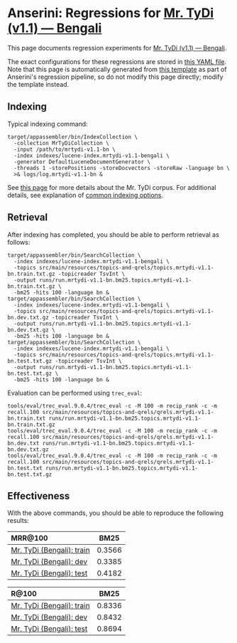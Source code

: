 # Anserini: Regressions for [Mr. TyDi (v1.1) &mdash; Bengali](https://github.com/castorini/mr.tydi)

This page documents regression experiments for [Mr. TyDi (v1.1) &mdash; Bengali](https://github.com/castorini/mr.tydi).

The exact configurations for these regressions are stored in [this YAML file](../src/main/resources/regression/mrtydi-v1.1-bn.yaml).
Note that this page is automatically generated from [this template](../src/main/resources/docgen/templates/mrtydi-v1.1-bn.template) as part of Anserini's regression pipeline, so do not modify this page directly; modify the template instead.

## Indexing

Typical indexing command:

```
target/appassembler/bin/IndexCollection \
  -collection MrTyDiCollection \
  -input /path/to/mrtydi-v1.1-bn \
  -index indexes/lucene-index.mrtydi-v1.1-bengali \
  -generator DefaultLuceneDocumentGenerator \
  -threads 1 -storePositions -storeDocvectors -storeRaw -language bn \
  >& logs/log.mrtydi-v1.1-bn &
```

See [this page](https://github.com/castorini/mr.tydi) for more details about the Mr. TyDi corpus.
For additional details, see explanation of [common indexing options](common-indexing-options.md).

## Retrieval

After indexing has completed, you should be able to perform retrieval as follows:

```
target/appassembler/bin/SearchCollection \
  -index indexes/lucene-index.mrtydi-v1.1-bengali \
  -topics src/main/resources/topics-and-qrels/topics.mrtydi-v1.1-bn.train.txt.gz -topicreader TsvInt \
  -output runs/run.mrtydi-v1.1-bn.bm25.topics.mrtydi-v1.1-bn.train.txt.gz \
  -bm25 -hits 100 -language bn &
target/appassembler/bin/SearchCollection \
  -index indexes/lucene-index.mrtydi-v1.1-bengali \
  -topics src/main/resources/topics-and-qrels/topics.mrtydi-v1.1-bn.dev.txt.gz -topicreader TsvInt \
  -output runs/run.mrtydi-v1.1-bn.bm25.topics.mrtydi-v1.1-bn.dev.txt.gz \
  -bm25 -hits 100 -language bn &
target/appassembler/bin/SearchCollection \
  -index indexes/lucene-index.mrtydi-v1.1-bengali \
  -topics src/main/resources/topics-and-qrels/topics.mrtydi-v1.1-bn.test.txt.gz -topicreader TsvInt \
  -output runs/run.mrtydi-v1.1-bn.bm25.topics.mrtydi-v1.1-bn.test.txt.gz \
  -bm25 -hits 100 -language bn &
```

Evaluation can be performed using `trec_eval`:

```
tools/eval/trec_eval.9.0.4/trec_eval -c -M 100 -m recip_rank -c -m recall.100 src/main/resources/topics-and-qrels/qrels.mrtydi-v1.1-bn.train.txt runs/run.mrtydi-v1.1-bn.bm25.topics.mrtydi-v1.1-bn.train.txt.gz
tools/eval/trec_eval.9.0.4/trec_eval -c -M 100 -m recip_rank -c -m recall.100 src/main/resources/topics-and-qrels/qrels.mrtydi-v1.1-bn.dev.txt runs/run.mrtydi-v1.1-bn.bm25.topics.mrtydi-v1.1-bn.dev.txt.gz
tools/eval/trec_eval.9.0.4/trec_eval -c -M 100 -m recip_rank -c -m recall.100 src/main/resources/topics-and-qrels/qrels.mrtydi-v1.1-bn.test.txt runs/run.mrtydi-v1.1-bn.bm25.topics.mrtydi-v1.1-bn.test.txt.gz
```

## Effectiveness

With the above commands, you should be able to reproduce the following results:

MRR@100                                 | BM25      |
:---------------------------------------|-----------|
[Mr. TyDi (Bengali): train](https://github.com/castorini/mr.tydi)| 0.3566    |
[Mr. TyDi (Bengali): dev](https://github.com/castorini/mr.tydi)| 0.3385    |
[Mr. TyDi (Bengali): test](https://github.com/castorini/mr.tydi)| 0.4182    |


R@100                                   | BM25      |
:---------------------------------------|-----------|
[Mr. TyDi (Bengali): train](https://github.com/castorini/mr.tydi)| 0.8336    |
[Mr. TyDi (Bengali): dev](https://github.com/castorini/mr.tydi)| 0.8432    |
[Mr. TyDi (Bengali): test](https://github.com/castorini/mr.tydi)| 0.8694    |
